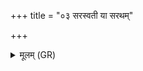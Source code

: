 +++
title = "०३ सरस्वती या सरथम्"

+++
<details><summary>मूलम् (GR)</summary>

सरस्वती या सरथं ययाथ-  
-उक्थैः स्वधाभिर् देवि पितृभिर् मदन्ती ।  
सहस्रार्घम् इडो अत्र भागं  
रायस्पोषं यजमानाय धेहि ॥
</details>